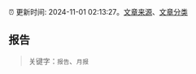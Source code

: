:alarm_clock: 更新时间: 2024-11-01 02:13:27。[文章来源](/README.md)、[文章分类](/TAGS.md)

## 报告


> 关键字：`报告`、`月报`



